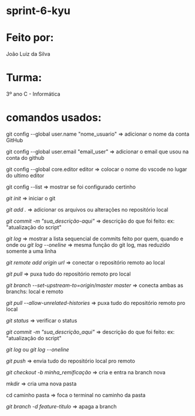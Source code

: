 # sprint-6-kyu

# Feito por:
João Luiz da Silva

# Turma: 
3º ano C - Informática

# comandos usados:

git config --global user.name "nome_usuario" => adicionar o nome da conta GitHub

git config --global user.email "email_user" => adicionar o email que usou na conta do github

git config --global core.editor editor => colocar o nome do vscode no lugar do ultimo editor

git config --list => mostrar se foi configurado certinho

*git init* => iniciar o git

*git add .* => adicionar os arquivos ou alterações no repositório local

*git commit -m "sua_descrição-aqui"* => descrição do que foi feito: ex: "atualização do script"

*git log* => mostrar a lista sequencial de commits feito por quem, quando e onde
ou *git log --oneline* => mesma função do git log, mas reduzido somente a uma linha

*git remote add origin url* => conectar o repositório remoto ao local

*git pull* => puxa tudo do repositório remoto pro local

*git branch --set-upstream-to=origin/master master* => conecta ambas as branchs: local e remoto

*git pull --allow-unrelated-histories* => puxa tudo do repositório remoto pro local

*git status* => verificar o status

*git commit -m "sua_descrição_aqui"* => descrição do que foi feito: ex: "atualização do script"

*git log* ou *git log --oneline*

*git push* => envia tudo do repositório local pro remoto

*git checkout -b minha_remificação* => cria e entra na branch nova

mkdir => cria uma nova pasta

cd caminho pasta => foca o terminal no caminho da pasta

*git branch -d feature-titulo* => apaga a branch

